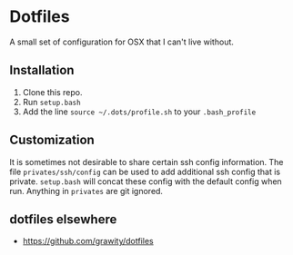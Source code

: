 # Dotfiles

A small set of configuration for OSX that I can't live without.

## Installation

1. Clone this repo.
2. Run `setup.bash`
3. Add the line `source ~/.dots/profile.sh` to your `.bash_profile`

## Customization

It is sometimes not desirable to share certain ssh config information. The file `privates/ssh/config` can be used to add additional ssh config that is private. `setup.bash` will concat these config with the default config when run. Anything in `privates` are git ignored.

## dotfiles elsewhere
- https://github.com/grawity/dotfiles
